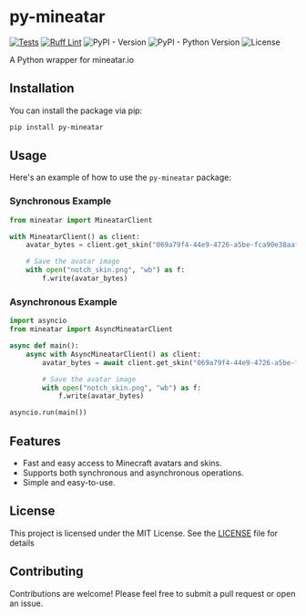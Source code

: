 # py-mineatar
[![Tests](https://github.com/rzn1r/py-mineatar/actions/workflows/test.yml/badge.svg)](https://github.com/rzn1r/py-mineatar/actions/workflows/test.yml)
[![Ruff Lint](https://github.com/rzn1r/py-mineatar/actions/workflows/lint.yml/badge.svg)](https://github.com/rzn1r/py-mineatar/actions/workflows/lint.yml)
![PyPI - Version](https://img.shields.io/pypi/v/py-mineatar)
![PyPI - Python Version](https://img.shields.io/pypi/pyversions/py-mineatar)
![License](https://img.shields.io/github/license/rzn1r/py-mineatar)

A Python wrapper for mineatar.io

## Installation
You can install the package via pip:

```bash
pip install py-mineatar
```

## Usage
Here's an example of how to use the `py-mineatar` package:

### Synchronous Example

```python
from mineatar import MineatarClient

with MineatarClient() as client:
    avatar_bytes = client.get_skin("069a79f4-44e9-4726-a5be-fca90e38aaf5") # Notch's UUID

    # Save the avatar image
    with open("notch_skin.png", "wb") as f:
        f.write(avatar_bytes)
```

### Asynchronous Example

```python
import asyncio
from mineatar import AsyncMineatarClient

async def main():
    async with AsyncMineatarClient() as client:
        avatar_bytes = await client.get_skin("069a79f4-44e9-4726-a5be-fca90e38aaf5") # Notch's UUID

        # Save the avatar image
        with open("notch_skin.png", "wb") as f:
            f.write(avatar_bytes)

asyncio.run(main())
```

## Features
- Fast and easy access to Minecraft avatars and skins.
- Supports both synchronous and asynchronous operations.
- Simple and easy-to-use.

## License
This project is licensed under the MIT License. See the [LICENSE](LICENSE) file for details

## Contributing
Contributions are welcome! Please feel free to submit a pull request or open an issue.

